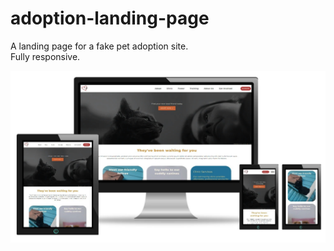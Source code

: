 # adoption-landing-page
A landing page for a fake pet adoption site.\
Fully responsive.


![rendered page](adoption-responsive.jpg)
